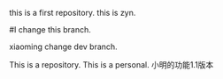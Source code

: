 this is a first repository.
this is zyn.

#I change this branch.

xiaoming change dev branch.

This is a repository.
This is a personal.
小明的功能1.1版本